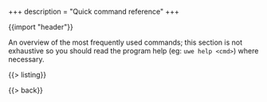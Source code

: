 +++
description = "Quick command reference"
+++

{{import "header"}}

An overview of the most frequently used commands; this section is not exhaustive so you should read the program help (eg: `uwe help <cmd>`) where necessary.

{{> listing}}

{{> back}}
